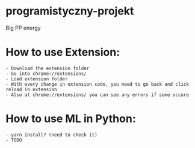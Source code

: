# programistyczny-projekt
Big PP energy

# How to use Extension:
    - Download the extension folder
    - Go into chrome://extensions/
    - Load extension folder
    - With every change in extension code, you need to go back and click reload in extension
    - Also at chrome://extensions/ you can see any errors if some occure

# How to use ML in Python:
    - yarn install? (need to check it)
    - TODO
